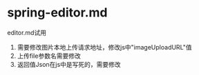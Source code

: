 # spring-editor.md

editor.md试用
1. 需要修改图片本地上传请求地址，修改js中"imageUploadURL"值
2. 上传file参数名需要修改
3. 返回值Json在js中是写死的，需要修改